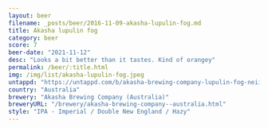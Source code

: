 ```yaml
---
layout: beer
filename: _posts/beer/2016-11-09-akasha-lupulin-fog.md
title: Akasha lupulin fog
category: beer
score: 7
beer-date: "2021-11-12"
desc: "Looks a bit better than it tastes. Kind of orangey"
permalink: /beer/:title.html
img: /img/list/akasha-lupulin-fog.jpeg
untappd: "https://untappd.com/b/akasha-brewing-company-lupulin-fog-neiipa/2069728"
country: "Australia"
brewery: "Akasha Brewing Company (Australia)"
breweryURL: "/brewery/akasha-brewing-company--australia.html"
style: "IPA - Imperial / Double New England / Hazy"
---
```

